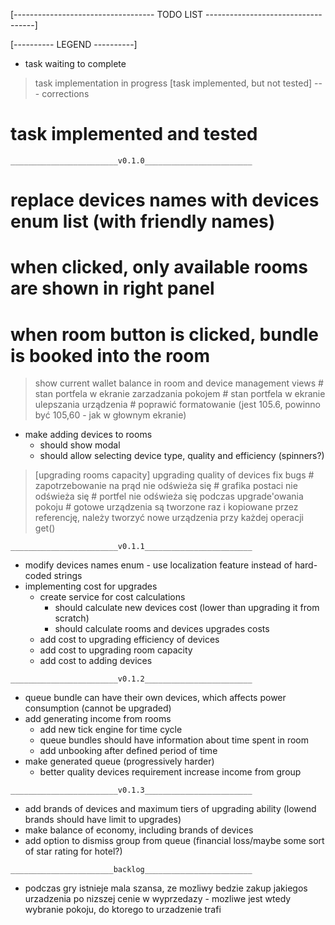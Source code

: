 [----------------------------------- TODO LIST -----------------------------------]

[---------- LEGEND ----------]
- task waiting to complete
> task implementation in progress
> [task implemented, but not tested]
--- corrections
# task implemented and tested


`________________________v0.1.0________________________`
 # replace devices names with devices enum list (with friendly names)
 # when clicked, only available rooms are shown in right panel
 # when room button is clicked, bundle is booked into the room
 > show current wallet balance in room and device management views
    # stan portfela w ekranie zarzadzania pokojem
    # stan portfela w ekranie ulepszania urządzenia
    # poprawić formatowanie (jest 105.6, powinno być 105,60 - jak w głownym ekranie)
 - make adding devices to rooms
    - should show modal
    - should allow selecting device type, quality and efficiency (spinners?) 
 > [upgrading rooms capacity]
 > upgrading quality of devices
 > fix bugs
    # zapotrzebowanie na prąd nie odświeża się
    # grafika postaci nie odświeża się
    # portfel nie odświeża się podczas upgrade'owania pokoju
    # gotowe urządzenia są tworzone raz i kopiowane przez referencję, należy tworzyć nowe 
      urządzenia przy każdej operacji get()

`________________________v0.1.1________________________`

 - modify devices names enum - use localization feature instead of hard-coded strings
 - implementing cost for upgrades
    - create service for cost calculations
        - should calculate new devices cost (lower than upgrading it from scratch)
        - should calculate rooms and devices upgrades costs
    - add cost to upgrading efficiency of devices
    - add cost to upgrading room capacity
    - add cost to adding devices

`________________________v0.1.2________________________`
 - queue bundle can have their own devices, which affects power consumption 
   (cannot be upgraded)
 - add generating income from rooms  
    - add new tick engine for time cycle
    - queue bundles should have information about time spent in room
    - add unbooking after defined period of time
 - make generated queue (progressively harder)
     - better quality devices requirement increase income from group

`________________________v0.1.3________________________`
- add brands of devices and maximum tiers of upgrading ability (lowend brands should have limit to upgrades)
- make balance of economy, including brands of devices
 - add option to dismiss group from queue (financial loss/maybe some sort of star rating for hotel?)




`_______________________backlog________________________`
 - podczas gry istnieje mala szansa, ze mozliwy bedzie zakup jakiegos urzadzenia po 
  nizszej cenie w wyprzedazy - mozliwe jest wtedy wybranie pokoju, do ktorego to urzadzenie trafi
